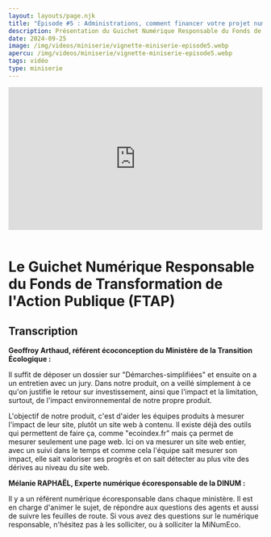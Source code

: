 ```yaml
---
layout: layouts/page.njk
title: "Épisode #5 : Administrations, comment financer votre projet numérique responsable"
description: Présentation du Guichet Numérique Responsable du Fonds de transformation de l'action publique (FTAP)
date: 2024-09-25
image: /img/videos/miniserie/vignette-miniserie-episode5.webp
apercu: /img/videos/miniserie/vignette-miniserie-episode5.webp
tags: vidéo
type: miniserie
---
```


<!-- intégraton vidéo dailymotion de la chaine de la DINUM EN ATTENTE DU LIEN-->

<div style="position:relative;padding-bottom:56.25%;height:0;overflow:hidden;"> <iframe style="width:100%;height:100%;position:absolute;left:0px;top:0px;overflow:hidden" frameborder="0" type="text/html" src="https://www.dailymotion.com/embed/video/x95qb6c" width="100%" height="100%" allowfullscreen title="Dailymotion Video Player" > </iframe> </div>

</br>

# Le Guichet Numérique Responsable du Fonds de Transformation de l'Action Publique (FTAP)

## Transcription

**Geoffroy Arthaud, référent écoconception du Ministère de la Transition Écologique :**

Il suffit de déposer un dossier sur "Démarches-simplifiées" et ensuite on a un entretien avec un jury. Dans notre produit, on a veillé simplement à ce qu'on justifie le retour sur investissement, ainsi que l'impact et la limitation, surtout, de l'impact environnemental de notre propre produit.

L'objectif de notre produit, c'est d'aider les équipes produits à mesurer l'impact de leur site, plutôt un site web à contenu.
Il existe déjà des outils qui permettent de faire ça, comme "ecoindex.fr" mais ça permet de mesurer seulement une page web. Ici on va mesurer un site web entier, avec un suivi dans le temps et comme cela l'équipe sait mesurer son impact, elle sait valoriser ses progrès et on sait détecter au plus vite des dérives au niveau du site web.

**Mélanie RAPHAËL, Experte numérique écoresponsable de la DINUM :**

Il y a un référent numérique écoresponsable dans chaque ministère. Il est en charge d'animer le sujet, de répondre aux questions des agents et aussi de suivre les feuilles de route. Si vous avez des questions sur le numérique responsable, n'hésitez pas à les solliciter, ou à solliciter la MiNumEco.


